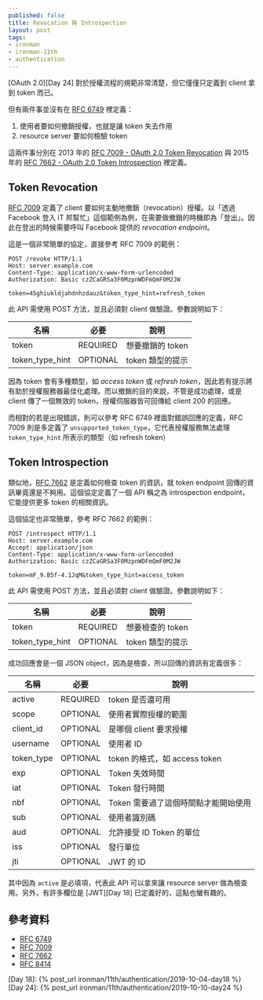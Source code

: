 ```yaml
---
published: false
title: Revocation 與 Introspection 
layout: post
tags:
- ironman
- ironman-11th
- authentication
---
```


[OAuth 2.0][Day 24] 對於授權流程的規範非常清楚，但它僅僅只定義到 client 拿到 token 而已。

但有兩件事並沒有在 [RFC 6749][] 裡定義：

1. 使用者要如何撤銷授權，也就是讓 token 失去作用
2. resource server 要如何檢驗 token

這兩件事分別在 2013 年的 [RFC 7009 - OAuth 2.0 Token Revocation][RFC 7009] 與 2015 年的 [RFC 7662 - OAuth 2.0 Token Introspection][RFC 7662] 裡定義。

## Token Revocation

[RFC 7009][] 定義了 client 要如何主動地撤銷（revocation）授權。以「透過 Facebook 登入 iT 邦幫忙」這個範例為例，在需要做撤銷的時機即為「登出」。因此在登出的時候需要呼叫 Facebook 提供的 *revocation endpoint*。

這是一個非常簡單的協定，直接參考 RFC 7009 的範例：

    POST /revoke HTTP/1.1
    Host: server.example.com
    Content-Type: application/x-www-form-urlencoded
    Authorization: Basic czZCaGRSa3F0MzpnWDFmQmF0M2JW
    
    token=45ghiukldjahdnhzdauz&token_type_hint=refresh_token

此 API 需使用 POST 方法，並且必須對 client 做驗證。參數說明如下：

| 名稱 | 必要 | 說明 |
| --- | --- | --- |
| token | REQUIRED | 想要撤銷的 token |
| token_type_hint | OPTIONAL | token 類型的提示 |

因為 token 會有多種類型，如 *access token* 或 *refresh token*，因此若有提示將有助於授權服務器最佳化處理。而以撤銷的目的來說，不管是成功處理，或是 client 傳了一個無效的 token，授權伺服器皆可回傳給 client 200 的回應。

而相對的若是出現錯誤，則可以參考 RFC 6749 裡面對錯誤回應的定義，RFC 7009 則是多定義了 `unsupported_token_type`，它代表授權服務無法處理 `token_type_hint` 所表示的類型（如 refresh token）

## Token Introspection

類似地，[RFC 7662][] 是定義如何檢查 token 的資訊，就 token endpoint 回傳的資訊畢竟還是不夠用。這個協定定義了一個 API 稱之為 introspection endpoint，它能提供更多 token 的相關資訊。

這個協定也非常簡單，參考 RFC 7662 的範例：

    POST /introspect HTTP/1.1
    Host: server.example.com
    Accept: application/json
    Content-Type: application/x-www-form-urlencoded
    Authorization: Basic czZCaGRSa3F0MzpnWDFmQmF0M2JW
    
    token=mF_9.B5f-4.1JqM&token_type_hint=access_token

此 API 需使用 POST 方法，並且必須對 client 做驗證。參數說明如下：

| 名稱 | 必要 | 說明 |
| --- | --- | --- |
| token | REQUIRED | 想要檢查的 token  |
| token_type_hint | OPTIONAL | token 類型的提示 |

成功回應會是一個 JSON object，因為是檢查，所以回傳的資訊有定義很多：

| 名稱 | 必要 | 說明 |
| --- | --- | --- |
| active | REQUIRED | token 是否還可用 |
| scope | OPTIONAL | 使用者實際授權的範圍 |
| client_id | OPTIONAL | 是哪個 client 要求授權 |
| username | OPTIONAL | 使用者 ID |
| token_type | OPTIONAL | token 的格式，如 access token |
| exp | OPTIONAL | Token 失效時間 |
| iat | OPTIONAL | Token 發行時間 |
| nbf | OPTIONAL | Token 需要過了這個時間點才能開始使用 |
| sub | OPTIONAL | 使用者識別碼 |
| aud | OPTIONAL | 允許接受 ID Token 的單位 |
| iss | OPTIONAL | 發行單位 |
| jti | OPTIONAL | JWT 的 ID  |

其中因為 `active` 是必填項，代表此 API 可以拿來讓 resource server 做為檢查用。另外，有許多欄位是 [JWT][Day 18] 已定義好的，這點也蠻有趣的。

## 參考資料

* [RFC 6749][]
* [RFC 7009][]
* [RFC 7662][]
* [RFC 8414][]

[RFC 6749]: https://tools.ietf.org/html/rfc6749
[RFC 7009]: https://tools.ietf.org/html/rfc7009
[RFC 7662]: https://tools.ietf.org/html/rfc7662
[RFC 8414]: https://tools.ietf.org/html/rfc8414

[Day 18]: {% post_url ironman/11th/authentication/2019-10-04-day18 %}
[Day 24]: {% post_url ironman/11th/authentication/2019-10-10-day24 %}
